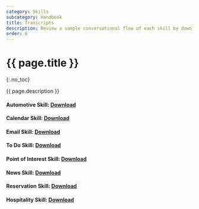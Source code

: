 ```yaml
---
category: Skills
subcategory: Handbook
title: Transcripts
description: Review a sample conversational flow of each skill by downloading a transcript and opening with the [Bot Framework Emulator](https://aka.ms/botframework-emulator).
order: 6
---
```


# {{ page.title }}
{:.no_toc}

{{ page.description }}

#### Automotive Skill: [Download]({{site.baseurl}}/assets/transcripts/skills-automotive.transcript)

#### Calendar Skill: [Download]({{site.baseurl}}/assets/transcripts/skills-calendar.transcript)

#### Email Skill: [Download]({{site.baseurl}}/assets/transcripts/skills-email.transcript)

#### To Do Skill: [Download]({{site.baseurl}}/assets/transcripts/skills-todo.transcript)

#### Point of Interest Skill: [Download]({{site.baseurl}}/assets/transcripts/skills-pointofinterest.transcript)

#### News Skill: [Download]({{site.baseurl}}/assets/transcripts/skills-news.transcript)

#### Reservation Skill: [Download]({{site.baseurl}}/assets/transcripts/skills-restaurantbooking.transcript)

#### Hospitality Skill: [Download]({{site.baseurl}}/assets/transcripts/skills-hospitality.transcript)